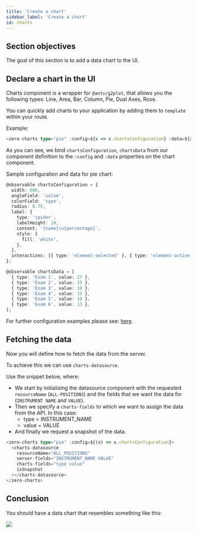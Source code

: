 ```yaml
---
title: 'Create a chart'
sidebar_label: 'Create a chart'
id: charts
---
```


## Section objectives
The goal of this section is to add a data chart to the UI.

## Declare a chart in the UI

Charts component is a wrapper for `@antv/g2plot`, that allows you the following types: Line, Area, Bar, Column, Pie, Dual Axes, Rose.

You can quickly add charts to your application by adding them to `template` within your route.

Example:

```typescript title='home.template.ts'
<zero-charts type="pie" :config=${x => x.chartsConfiguration} :data=${x => x.chartsData}></zero-charts>
```

As you can see, we bind `chartsConfiguration`, `chartsData` from our component definition to the `:config` and `:data` properties on the chart component.

Sample configuration and data for pie chart:

```typescript title='home.ts'
@observable chartsConfiguration = {
  width: 600,
  angleField: 'value',
  colorField: 'type',
  radius: 0.75,
  label: {
    type: 'spider',
    labelHeight: 28,
    content: '{name}\n{percentage}',
    style: {
      fill: 'white',
    },
  },
  interactions: [{ type: 'element-selected' }, { type: 'element-active' }],
};

@observable chartsData = [
  { type: 'Exam 1', value: 27 },
  { type: 'Exam 2', value: 25 },
  { type: 'Exam 3', value: 18 },
  { type: 'Exam 4', value: 15 },
  { type: 'Exam 5', value: 10 },
  { type: 'Exam 6', value: 13 },
];
```

For further configuration examples please see: [here](https://g2plot.antv.vision/en/examples/gallery).

## Fetching the data
Now you will define how to fetch the data from the server.

To achieve this we can use `charts-datasource`.

Use the snippet below, where:

- We start by initialising the datasource component with the requested `resourceName` (`ALL-POSITIONS`) and the fields that we want the data for (`INSTRUMENT NAME` and `VALUE`).
- Then we specify a `charts-fields` to which we want to assign the data from the API. In this case:
    - type = INSTRUMENT_NAME 
    - value = VALUE
- And finally we request a snapshot of the data.

```typescript title="home.template.ts"
<zero-charts type="pie" :config=${(x) => x.chartsConfiguration}>
  <charts-datasource
    resourceName="ALL_POSITIONS"
    server-fields="INSTRUMENT_NAME VALUE"
    charts-fields="type value"
    isSnapshot
  ></charts-datasource>
</zero-charts>
```

## Conclusion
You should have a data chart that resembles something like this:

![](/img/charts.png)
